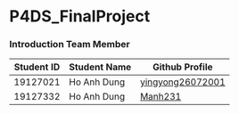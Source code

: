 # P4DS_FinalProject

### Introduction Team Member
| Student ID  | Student Name | Github Profile |
| ----------- | -----------  | ----------- |
| 19127021    | Ho Anh Dung  |[yingyong26072001](https://github.com/yingyong26072001)|
| 19127332    | Ho Anh Dung  |[Manh231](https://github.com/NguyenNamAnh-201)|
